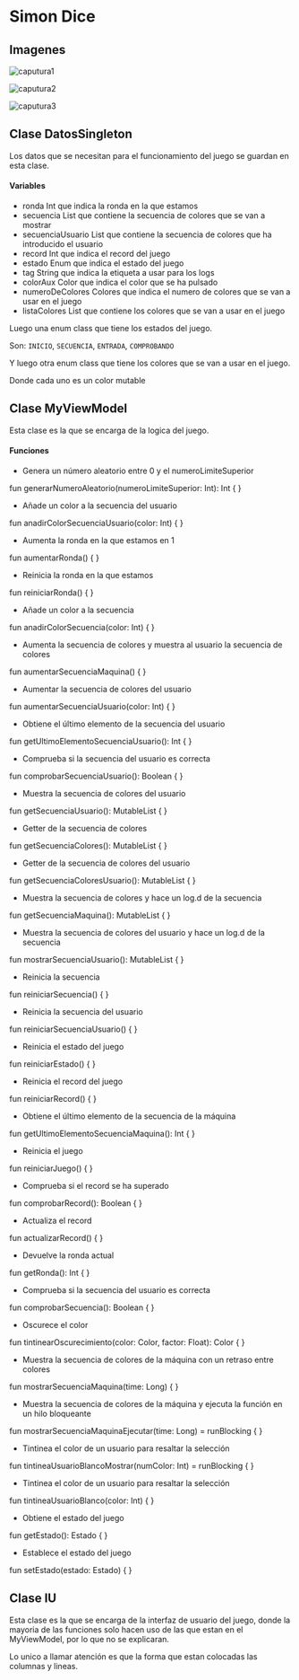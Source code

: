 # Simon Dice

## Imagenes

![caputura1](./captura.png)

![caputura2](./captura2.png)

![caputura3](./captura3.png)

## Clase DatosSingleton

Los datos que se necesitan para el funcionamiento del juego se guardan en esta clase.

#### Variables

- ronda Int que indica la ronda en la que estamos
- secuencia List<Int> que contiene la secuencia de colores que se van a mostrar
- secuenciaUsuario List<Int> que contiene la secuencia de colores que ha introducido el usuario
- record Int que indica el record del juego
- estado Enum que indica el estado del juego
- tag String que indica la etiqueta a usar para los logs
- colorAux Color que indica el color que se ha pulsado
- numeroDeColores Colores que indica el numero de colores que se van a usar en el juego
- listaColores List<Color> que contiene los colores que se van a usar en el juego

Luego una enum class que tiene los estados del juego.

Son: `INICIO`, `SECUENCIA`, `ENTRADA`, `COMPROBANDO`

Y luego otra enum class que tiene los colores que se van a usar en el juego.

Donde cada uno es un color mutable

## Clase MyViewModel

Esta clase es la que se encarga de la logica del juego.

#### Funciones 

- Genera un número aleatorio entre 0 y el numeroLimiteSuperior

fun generarNumeroAleatorio(numeroLimiteSuperior: Int): Int {
}

- Añade un color a la secuencia del usuario

fun anadirColorSecuenciaUsuario(color: Int) {
}


- Aumenta la ronda en la que estamos en 1

fun aumentarRonda() {
}

- Reinicia la ronda en la que estamos

fun reiniciarRonda() {
}

- Añade un color a la secuencia

fun anadirColorSecuencia(color: Int) {
}

- Aumenta la secuencia de colores y muestra al usuario la secuencia de colores

fun aumentarSecuenciaMaquina() {
}
- Aumentar la secuencia de colores del usuario

fun aumentarSecuenciaUsuario(color: Int) {
}
- Obtiene el último elemento de la secuencia del usuario

fun getUltimoElementoSecuenciaUsuario(): Int {
}
- Comprueba si la secuencia del usuario es correcta

fun comprobarSecuenciaUsuario(): Boolean {
}
- Muestra la secuencia de colores del usuario

fun getSecuenciaUsuario(): MutableList<Int> {
}
- Getter de la secuencia de colores

fun getSecuenciaColores(): MutableList<Int> {
}
- Getter de la secuencia de colores del usuario

fun getSecuenciaColoresUsuario(): MutableList<Int> {
}
- Muestra la secuencia de colores y hace un log.d de la secuencia

fun getSecuenciaMaquina(): MutableList<Int> {
}
- Muestra la secuencia de colores del usuario y hace un log.d de la secuencia

fun mostrarSecuenciaUsuario(): MutableList<Int> {
}
- Reinicia la secuencia

fun reiniciarSecuencia() {
}
- Reinicia la secuencia del usuario

fun reiniciarSecuenciaUsuario() {
}
- Reinicia el estado del juego

fun reiniciarEstado() {
}
- Reinicia el record del juego

fun reiniciarRecord() {
}
- Obtiene el último elemento de la secuencia de la máquina

fun getUltimoElementoSecuenciaMaquina(): Int {
}

- Reinicia el juego

fun reiniciarJuego() {
}

- Comprueba si el record se ha superado

fun comprobarRecord(): Boolean {
}

- Actualiza el record

fun actualizarRecord() {
}

- Devuelve la ronda actual

fun getRonda(): Int {
}

- Comprueba si la secuencia del usuario es correcta

fun comprobarSecuencia(): Boolean {
}

- Oscurece el color

fun tintinearOscurecimiento(color: Color, factor: Float): Color {
}

- Muestra la secuencia de colores de la máquina con un retraso entre colores

fun mostrarSecuenciaMaquina(time: Long) {
}

- Muestra la secuencia de colores de la máquina y ejecuta la función en un hilo bloqueante

fun mostrarSecuenciaMaquinaEjecutar(time: Long) = runBlocking {
}

- Tintinea el color de un usuario para resaltar la selección

fun tintineaUsuarioBlancoMostrar(numColor: Int) = runBlocking {
}

- Tintinea el color de un usuario para resaltar la selección

fun tintineaUsuarioBlanco(color: Int) {
}

- Obtiene el estado del juego

fun getEstado(): Estado {
}

- Establece el estado del juego

fun setEstado(estado: Estado) {
}

## Clase IU

Esta clase es la que se encarga de la interfaz de usuario del juego, donde la mayoria de las funciones
solo hacen uso de las que estan en el MyViewModel, por lo que no se explicaran.

Lo unico a llamar atención es que la forma que estan colocadas las columnas y lineas.



